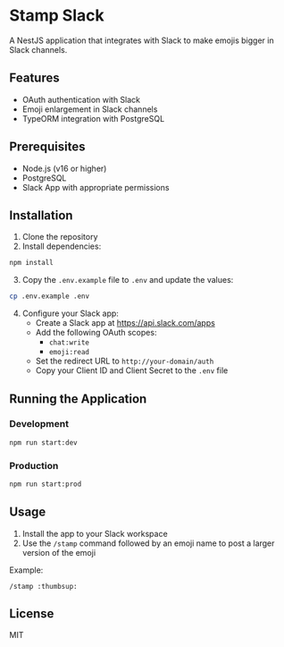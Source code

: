 # Stamp Slack

A NestJS application that integrates with Slack to make emojis bigger in Slack channels.

## Features

- OAuth authentication with Slack
- Emoji enlargement in Slack channels
- TypeORM integration with PostgreSQL

## Prerequisites

- Node.js (v16 or higher)
- PostgreSQL
- Slack App with appropriate permissions

## Installation

1. Clone the repository
2. Install dependencies:

```bash
npm install
```

3. Copy the `.env.example` file to `.env` and update the values:

```bash
cp .env.example .env
```

4. Configure your Slack app:
   - Create a Slack app at https://api.slack.com/apps
   - Add the following OAuth scopes:
     - `chat:write`
     - `emoji:read`
   - Set the redirect URL to `http://your-domain/auth`
   - Copy your Client ID and Client Secret to the `.env` file

## Running the Application

### Development

```bash
npm run start:dev
```

### Production

```bash
npm run start:prod
```

## Usage

1. Install the app to your Slack workspace
2. Use the `/stamp` command followed by an emoji name to post a larger version of the emoji

Example:
```
/stamp :thumbsup:
```

## License

MIT
